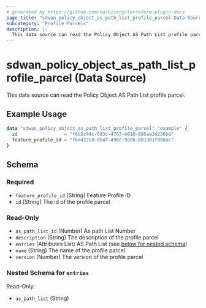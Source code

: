 ```yaml
---
# generated by https://github.com/hashicorp/terraform-plugin-docs
page_title: "sdwan_policy_object_as_path_list_profile_parcel Data Source - terraform-provider-sdwan"
subcategory: "Profile Parcels"
description: |-
  This data source can read the Policy Object AS Path List profile parcel.
---
```


# sdwan_policy_object_as_path_list_profile_parcel (Data Source)

This data source can read the Policy Object AS Path List profile parcel.

## Example Usage

```terraform
data "sdwan_policy_object_as_path_list_profile_parcel" "example" {
  id                 = "f6b2c44c-693c-4763-b010-895aa3d236bd"
  feature_profile_id = "f6dd22c8-0b4f-496c-9a0b-6813d1f8b8ac"
}
```

<!-- schema generated by tfplugindocs -->
## Schema

### Required

- `feature_profile_id` (String) Feature Profile ID
- `id` (String) The id of the profile parcel

### Read-Only

- `as_path_list_id` (Number) As path List Number
- `description` (String) The description of the profile parcel
- `entries` (Attributes List) AS Path List (see [below for nested schema](#nestedatt--entries))
- `name` (String) The name of the profile parcel
- `version` (Number) The version of the profile parcel

<a id="nestedatt--entries"></a>
### Nested Schema for `entries`

Read-Only:

- `as_path_list` (String)
